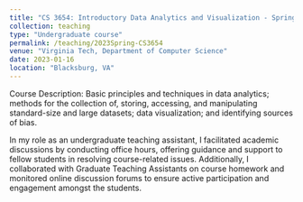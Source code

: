 ```yaml
---
title: "CS 3654: Introductory Data Analytics and Visualization - Spring 2023"
collection: teaching
type: "Undergraduate course"
permalink: /teaching/2023Spring-CS3654
venue: "Virginia Tech, Department of Computer Science"
date: 2023-01-16
location: "Blacksburg, VA"
---
```


Course Description: Basic principles and techniques in data analytics; methods for the collection of, storing, accessing, and manipulating standard-size and large datasets; data visualization; and identifying sources of bias.

In my role as an undergraduate teaching assistant, I facilitated academic discussions by conducting office hours, offering guidance and support to fellow students in resolving course-related issues. Additionally, I collaborated with Graduate Teaching Assistants on course homework and monitored online discussion forums to ensure active participation and engagement amongst the students.
